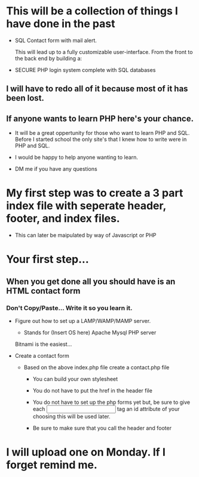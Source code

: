 # This will be a collection of things I have done in the past

 - SQL Contact form with mail alert.

    This will lead up to a fully customizable user-interface. From the front to the back end by building a:

 - SECURE PHP login system complete with SQL databases

## I will have to redo all of it because most of it has been lost.

## If anyone wants to learn PHP here's your chance.

 - It will be a great oppertunity for those who want to learn PHP and SQL.
    Before I started school the only site's that I knew how to write were in PHP and SQL.

 - I would be happy to help anyone wanting to learn.


 - DM me if you have any questions

# My first step was to create a 3 part index file with seperate header, footer, and index files.

 - This can later be maipulated by way of Javascript or PHP

# Your first step...
## When you get done all you should have is an HTML contact form
### Don't Copy/Paste... Write it so you learn it.
- Figure out how to set up a LAMP/WAMP/MAMP server.

    - Stands for (Insert OS here) Apache Mysql PHP server

    Bitnami is the easiest...

- Create a contact form 

    - Based on the above index.php file create a contact.php file

        - You can build your own stylesheet

        - You do not have to put the href in the header file

        - You do not have to set up the php forms yet but, 
        be sure to give each <input> tag an id attribute of your choosing this will be used later.

        - Be sure to make sure that you call the header and footer
# I will upload one on Monday. If I forget remind me.